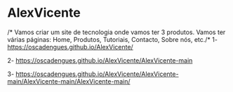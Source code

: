 # AlexVicente
/* Vamos criar um site de tecnologia onde vamos ter 3 produtos. Vamos ter várias páginas: Home, Produtos, Tutoriais, Contacto, Sobre nós, etc./*
1- https://oscadengues.github.io/AlexVicente/

2- https://oscadengues.github.io/AlexVicente/AlexVicente-main

3- https://oscadengues.github.io/AlexVicente/AlexVicente-main/AlexVicente-main/AlexVicente-main/
